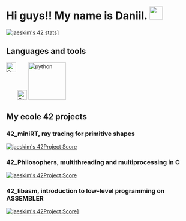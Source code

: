 # Hi guys!! My name is Daniil. <img src=https://user-images.githubusercontent.com/1303154/88677602-1635ba80-d120-11ea-84d8-d263ba5fc3c0.gif width="35">
[![jaeskim's 42 stats](https://badge42.herokuapp.com/api/stats/mturquin?privacyEmail=true)](https://www.42.fr/)]

## Languages and tools

<img src="https://simpleicons.org/icons/c.svg" width="26px" alt="C" align="left">
<img src="https://simpleicons.org/icons/cplusplus.svg?color=blue" width="26px" alt="C++"></a>
<img src="https://www.python.org/static/community_logos/python-logo.png" width="100px" alt="python"></a>

## My ecole 42 projects

### 42_miniRT, ray tracing for primitive shapes
[![jaeskim's 42Project Score](https://badge42.herokuapp.com/api/project/mturquin/miniRT)](https://github.com/GoryachevDaniil/miniRT)

### 42_Philosophers, multithreading and multiprocessing in C
[![jaeskim's 42Project Score](https://badge42.herokuapp.com/api/project/mturquin/Philosophers)](https://github.com/GoryachevDaniil/philosophers)

### 42_libasm, introduction to low-level programming on ASSEMBLER
[![jaeskim's 42Project Score](https://badge42.herokuapp.com/api/project/mturquin/libasm)](https://github.com/GoryachevDaniil/libasm)]
